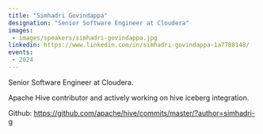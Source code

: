 ```yaml
---
title: "Simhadri Govindappa"
designation: "Senior Software Engineer at Cloudera"
images:
 - images/speakers/simhadri-govindappa.jpg
linkedin: https://www.linkedin.com/in/simhadri-govindappa-1a7788148/
events:
 - 2024
---
```


Senior Software Engineer at Cloudera. 
 
 
 
 Apache Hive contributor and actively working on hive iceberg integration. 
 
 Github: https://github.com/apache/hive/commits/master/?author=simhadri-g